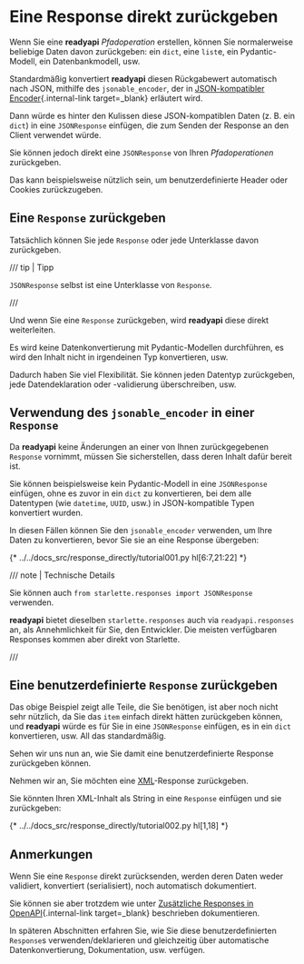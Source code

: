 # Eine Response direkt zurückgeben

Wenn Sie eine **readyapi** *Pfadoperation* erstellen, können Sie normalerweise beliebige Daten davon zurückgeben: ein `dict`, eine `list`e, ein Pydantic-Modell, ein Datenbankmodell, usw.

Standardmäßig konvertiert **readyapi** diesen Rückgabewert automatisch nach JSON, mithilfe des `jsonable_encoder`, der in [JSON-kompatibler Encoder](../tutorial/encoder.md){.internal-link target=_blank} erläutert wird.

Dann würde es hinter den Kulissen diese JSON-kompatiblen Daten (z. B. ein `dict`) in eine `JSONResponse` einfügen, die zum Senden der Response an den Client verwendet würde.

Sie können jedoch direkt eine `JSONResponse` von Ihren *Pfadoperationen* zurückgeben.

Das kann beispielsweise nützlich sein, um benutzerdefinierte Header oder Cookies zurückzugeben.

## Eine `Response` zurückgeben

Tatsächlich können Sie jede `Response` oder jede Unterklasse davon zurückgeben.

/// tip | Tipp

`JSONResponse` selbst ist eine Unterklasse von `Response`.

///

Und wenn Sie eine `Response` zurückgeben, wird **readyapi** diese direkt weiterleiten.

Es wird keine Datenkonvertierung mit Pydantic-Modellen durchführen, es wird den Inhalt nicht in irgendeinen Typ konvertieren, usw.

Dadurch haben Sie viel Flexibilität. Sie können jeden Datentyp zurückgeben, jede Datendeklaration oder -validierung überschreiben, usw.

## Verwendung des `jsonable_encoder` in einer `Response`

Da **readyapi** keine Änderungen an einer von Ihnen zurückgegebenen `Response` vornimmt, müssen Sie sicherstellen, dass deren Inhalt dafür bereit ist.

Sie können beispielsweise kein Pydantic-Modell in eine `JSONResponse` einfügen, ohne es zuvor in ein `dict` zu konvertieren, bei dem alle Datentypen (wie `datetime`, `UUID`, usw.) in JSON-kompatible Typen konvertiert wurden.

In diesen Fällen können Sie den `jsonable_encoder` verwenden, um Ihre Daten zu konvertieren, bevor Sie sie an eine Response übergeben:

{* ../../docs_src/response_directly/tutorial001.py hl[6:7,21:22] *}

/// note | Technische Details

Sie können auch `from starlette.responses import JSONResponse` verwenden.

**readyapi** bietet dieselben `starlette.responses` auch via `readyapi.responses` an, als Annehmlichkeit für Sie, den Entwickler. Die meisten verfügbaren Responses kommen aber direkt von Starlette.

///

## Eine benutzerdefinierte `Response` zurückgeben

Das obige Beispiel zeigt alle Teile, die Sie benötigen, ist aber noch nicht sehr nützlich, da Sie das `item` einfach direkt hätten zurückgeben können, und **readyapi** würde es für Sie in eine `JSONResponse` einfügen, es in ein `dict` konvertieren, usw. All das standardmäßig.

Sehen wir uns nun an, wie Sie damit eine benutzerdefinierte Response zurückgeben können.

Nehmen wir an, Sie möchten eine <a href="https://en.wikipedia.org/wiki/XML" class="external-link" target="_blank">XML</a>-Response zurückgeben.

Sie könnten Ihren XML-Inhalt als String in eine `Response` einfügen und sie zurückgeben:

{* ../../docs_src/response_directly/tutorial002.py hl[1,18] *}

## Anmerkungen

Wenn Sie eine `Response` direkt zurücksenden, werden deren Daten weder validiert, konvertiert (serialisiert), noch automatisch dokumentiert.

Sie können sie aber trotzdem wie unter [Zusätzliche Responses in OpenAPI](additional-responses.md){.internal-link target=_blank} beschrieben dokumentieren.

In späteren Abschnitten erfahren Sie, wie Sie diese benutzerdefinierten `Response`s verwenden/deklarieren und gleichzeitig über automatische Datenkonvertierung, Dokumentation, usw. verfügen.
